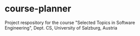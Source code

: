 # course-planner
Project respository for the course "Selected Topics in Software Engineering", Dept. CS, University of Salzburg, Austria
